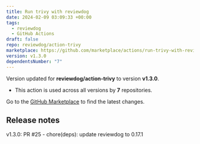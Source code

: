 ```yaml
---
title: Run trivy with reviewdog
date: 2024-02-09 03:09:33 +00:00
tags:
  - reviewdog
  - GitHub Actions
draft: false
repo: reviewdog/action-trivy
marketplace: https://github.com/marketplace/actions/run-trivy-with-reviewdog
version: v1.3.0
dependentsNumber: "7"
---
```



Version updated for **reviewdog/action-trivy** to version **v1.3.0**.
- This action is used across all versions by **7** repositories.

Go to the [GitHub Marketplace](https://github.com/marketplace/actions/run-trivy-with-reviewdog) to find the latest changes.

## Release notes

v1.3.0: PR #25 - chore(deps): update reviewdog to 0.17.1
